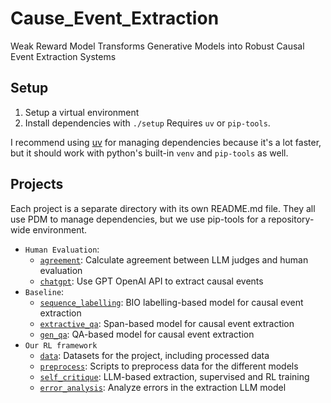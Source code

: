 # Cause_Event_Extraction

Weak Reward Model Transforms Generative Models into Robust Causal Event Extraction Systems

## Setup

1. Setup a virtual environment
2. Install dependencies with `./setup`
Requires `uv` or `pip-tools`.

I recommend using [uv](https://github.com/astral-sh/uv) for managing dependencies
because it's a lot faster, but it should work with python's built-in `venv` and
`pip-tools` as well.

## Projects

Each project is a separate directory with its own README.md file. They all use PDM to
manage dependencies, but we use pip-tools for a repository-wide environment.
- `Human Evaluation`:
  - [`agreement`](https://github.com/oyarsa/event_extraction/tree/master/agreement): Calculate agreement between LLM judges and human evaluation
  - [`chatgpt`](https://github.com/oyarsa/event_extraction/tree/master/chatgpt): Use GPT OpenAI API to extract causal events
- `Baseline`:
  - [`sequence_labelling`](https://github.com/oyarsa/event_extraction/tree/master/sequence_labelling): BIO labelling-based model for causal event extraction
  - [`extractive_qa`](https://github.com/oyarsa/event_extraction/tree/master/extractive_qa): Span-based model for causal event extraction
  - [`gen_qa`](https://github.com/oyarsa/event_extraction/tree/master/gen_qa): QA-based model for causal event extraction
- `Our RL framework`
  - [`data`](https://github.com/oyarsa/event_extraction/tree/master/data): Datasets for the project, including processed data
  - [`preprocess`](https://github.com/oyarsa/event_extraction/tree/master/preprocess): Scripts to preprocess data for the different models
  - [`self_critique`](https://github.com/oyarsa/event_extraction/tree/master/self_critique): LLM-based extraction, supervised and RL training
  - [`error_analysis`](https://github.com/oyarsa/event_extraction/tree/master/error_analysis): Analyze errors in the extraction LLM model
